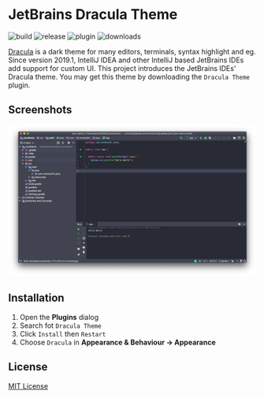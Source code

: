 # JetBrains Dracula Theme

![build](https://img.shields.io/travis/com/WhiteVermouth/jetbrains-dracula.svg)
![release](https://img.shields.io/github/release/WhiteVermouth/jetbrains-dracula.svg)
![plugin](https://img.shields.io/jetbrains/plugin/v/com.vermouthx.idea.svg)
![downloads](https://img.shields.io/jetbrains/plugin/d/com.vermouthx.idea.svg)

[Dracula](https://github.com/dracula/dracula-theme/) is a dark theme for many editors, terminals, syntax highlight and eg.
Since version 2019.1, IntelliJ IDEA and other IntelliJ based JetBrains IDEs add support for custom UI.
This project introduces the JetBrains IDEs' Dracula theme. 
You may get this theme by downloading the `Dracula Theme` plugin.

## Screenshots

![main-window](docs/screenshots/dracula-main-window.png)

## Installation

1. Open the **Plugins** dialog
2. Search fot `Dracula Theme`
3. Click `Install` then `Restart`
4. Choose `Dracula` in **Appearance & Behaviour -> Appearance**

## License

[MIT License](./LICENSE)